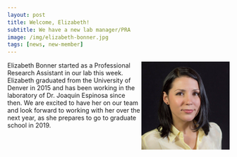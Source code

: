 ```yaml
---
layout: post
title: Welcome, Elizabeth!
subtitle: We have a new lab manager/PRA
image: /img/elizabeth-bonner.jpg
tags: [news, new-member]
---
```

<img align="right" src="/img/elizabeth-bonner.jpg" style="width:200px !important;height:200px !important;" />
Elizabeth Bonner started as a Professional Research Assistant in our lab this week. Elizabeth graduated from the University of Denver in 2015 and has been working in the laboratory of Dr. Joaquin Espinosa since then. We are excited to have her on our team and look forward to working with her over the next year, as she prepares to go to graduate school in 2019. 
<br>
<br>

